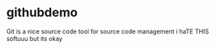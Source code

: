 # githubdemo
Git is a nice source code tool for source code management
i haTE THIS softuuu
but its okay
